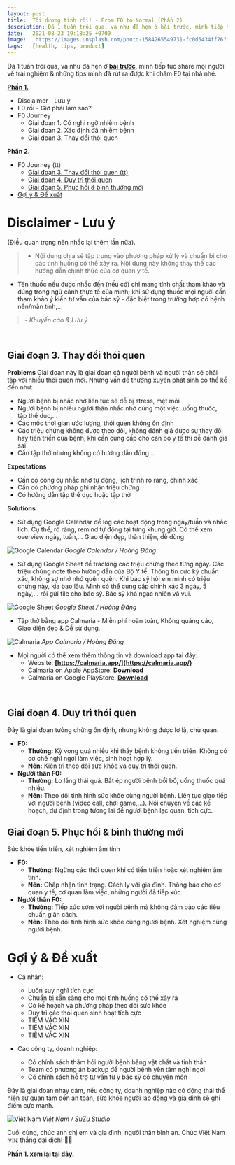 ```yaml
---
layout: post
title:  Tôi dương tính rồi! - From F0 to Normal (Phần 2)
description: Đã 1 tuần trôi qua, và như đã hẹn ở bài trước, mình tiếp tục share mọi người về trải nghiệm & những tips mình đã rút ra được khi chăm F0 tại nhà nhé.
date:   2021-08-23 19:18:25 +0700
image:  'https://images.unsplash.com/photo-1584265549731-fc0d5434ff76?ixlib=rb-4.0.3&ixid=MnwxMjA3fDB8MHxwaG90by1wYWdlfHx8fGVufDB8fHx8&auto=format&fit=crop&w=2070&q=80'
tags:   [health, tips, product]
---
```


Đã 1 tuần trôi qua, và như đã hẹn ở **[bài trước](/blog/toi-duong-tinh-roi-from-f0-to-normal-phan-1)**, mình tiếp tục share mọi người về trải nghiệm & những tips mình đã rút ra được khi chăm F0 tại nhà nhé.

**[Phần 1.](/blog/toi-duong-tinh-roi-from-f0-to-normal-phan-1)** <br>
- Disclaimer - Lưu ý
- F0 rồi - Giờ phải làm sao?
- F0 Journey
     - Giai đoạn 1. Có nghi ngờ nhiễm bệnh
     - Giai đoạn 2. Xác định đã nhiễm bệnh
     - Giai đoạn 3. Thay đổi thói quen

**Phần 2.** 
- F0 Journey (tt)
     - [Giai đoạn 3. Thay đổi thói quen (tt)](#part3.3)
     - [Giai đoạn 4. Duy trì thói quen](#part3.4)
     - [Giai đoạn 5. Phục hồi & bình thường mới](#part3.5)
- [Gợi ý & Đề xuất](#part4)


# Disclaimer - Lưu ý 
(Điều quan trọng nên nhắc lại thêm lần nữa).

> - Nội dung chia sẻ tập trung vào phương pháp xử lý và chuẩn bị cho các tình huống có thể xảy ra. Nội dung này không thay thế các hướng dẫn chính thức của cơ quan y tế.
- Tên thuốc nếu được nhắc đến (nếu có) chỉ mang tính chất tham khảo và đúng trong ngữ cảnh thực tế của mình; khi sử dụng thuốc mọi người cần tham khảo ý kiến tư vấn của bác sỹ - đặc biệt trong trường hợp có bệnh nền/mãn tính,...
>
> <cite>- Khuyến cáo & Lưu ý</cite>
<br>


## Giai đoạn 3. Thay đổi thói quen <a name="part3.3"></a>

**Problems** 
Giai đoạn này là giai đoạn cả người bệnh và người thân sẽ phải tập với nhiều thói quen mới. Những vấn đề thường xuyên phát sinh có thể kể đến như:
- Người bệnh bị nhắc nhở liên tục sẽ dễ bị stress, mệt mỏi
- Người bệnh bị nhiều người thân nhắc nhở cùng một việc: uống thuốc, tập thể dục,...
- Các mốc thời gian ước lượng, thói quen không ổn định
- Các triệu chứng không được theo dõi, không đánh giá được sự thay đổi hay tiến triển của bệnh, khi cần cung cấp cho cán bộ y tế thì dễ đánh giá sai
- Cần tập thở nhưng không có hướng dẫn đúng
...

**Expectations**
- Cần có công cụ nhắc nhở tự động, lịch trình rõ ràng, chính xác
- Cần có phương pháp ghi nhận triệu chứng
- Có hướng dẫn tập thể dục hoặc tập thở

**Solutions**
- Sử dụng Google Calendar để log các hoạt động trong ngày/tuần và nhắc lịch. Cụ thể, rõ ràng, remind tự động tại từng khung giờ. Có thể xem overview ngày, tuần,... Giao diện đẹp, thân thiện, dễ dùng.

![Google Calendar](https://pbs.twimg.com/media/FsdE-EYaYAALx5r?format=jpg&name=large)
<em> Google Calendar / Hoàng Đăng</em>
<br>

- Sử dụng Google Sheet để tracking các triệu chứng theo từng ngày. Các triệu chứng note theo hướng dẫn của Bộ Y tế. Thông tin cực kỳ chuẩn xác, không sợ nhớ nhớ quên quên. Khi bác sỹ hỏi em mình có triệu chứng này, kia bao lâu. Mình có thể cung cấp chính xác 3 ngày, 5 ngày,... rồi gửi file cho bác sỹ. Bác sỹ khá ngạc nhiên và vui.

![Google Sheet](https://pbs.twimg.com/media/FsdEievaEAAG0_Y?format=jpg&name=large)
<em> Google Sheet / Hoàng Đăng</em>
<br>

- Tập thở bằng app Calmaria - Miễn phí hoàn toàn, Không quảng cáo, Giao diện đẹp & Dễ sử dụng.

![Calmaria](https://pbs.twimg.com/media/FsdEieyaYAID9DM?format=jpg&name=large)
<em> App Calmaria / Hoàng Đăng</em>
- Mọi người có thể xem thêm thông tin và download app tại đây:
    - Website: **[https://calmaria.app/](https://calmaria.app/)**
    - Calmaria on Apple AppStore: **[Download](https://apps.apple.com/us/app/calmaria/id1523108871)**
    - Calmaria on Google PlayStore: **[Download](https://play.google.com/store/apps/details?id=com.abdz.breathing&hl=en_US&pli=1)**
<br>


## Giai đoạn 4. Duy trì thói quen <a name="part3.4"></a>
Đây là giai đoạn tưởng chừng ổn định, nhưng không được lơ là, chủ quan.
- **F0:**
	- **Thường:** Kỳ vọng quá nhiều khi thấy bệnh không tiến triển. Không có cơ chế nghỉ ngơi làm việc, sinh hoạt hợp lý.
	- **Nên:** Kiên trì theo dõi sức khỏe và duy trì thói quen.
- **Người thân F0:**
	- **Thường:** Lo lắng thái quá. Bắt ép người bệnh bồi bổ, uống thuốc quá nhiều.
	- **Nên:** Theo dõi tình hình sức khỏe cùng người bệnh. Liên tục giao tiếp với người bệnh (video call, chơi game,...). Nói chuyện về các kế hoạch, dự định trong tương lai để người bệnh lạc quan, tích cực.

## Giai đoạn 5. Phục hồi & bình thường mới<a name="part3.5"></a>
Sức khỏe tiến triển, xét nghiệm âm tính
- **F0:**
	- **Thường:** Ngừng các thói quen khi có tiến triển hoặc xét nghiệm âm tính.
	- **Nên:** Chấp nhận tình trạng. Cách ly với gia đình. Thông báo cho cơ quan y tế, cơ quan làm việc, những người đã tiếp xúc.
- **Người thân F0:**
	- **Thường:** Tiếp xúc sớm với người bệnh mà không đảm bảo các tiêu chuẩn giãn cách.
	- **Nên:** Theo dõi tình hình sức khỏe cùng người bệnh. Xét nghiệm cùng người bệnh.

# Gợi ý & Đề xuất <a name="part4"></a>
- Cá nhân:
    - Luôn suy nghĩ tích cực
    - Chuẩn bị sẵn sàng cho mọi tình huống có thể xảy ra
    - Có kế hoạch và phương pháp theo dõi sức khỏe
    - Duy trì các thói quen sinh hoạt tích cực
    - TIÊM VẮC XIN
    - TIÊM VẮC XIN
    - TIÊM VẮC XIN

- Các công ty, doanh nghiệp:
    - Có chính sách thăm hỏi người bệnh bằng vật chất và tinh thần
    - Team có phương án backup để người bệnh yên tâm nghỉ ngơi
    - Có chính sách hỗ trợ tư vấn từ y bác sỹ có chuyên môn

Đây là giai đoạn nhạy cảm, nếu công ty, doanh nghiệp nào có động thái thể hiện sự quan tâm đến an toàn, sức khỏe người lao động và gia đình sẽ ghi điểm cực mạnh.

![Việt Nam](https://pbs.twimg.com/media/FsdM9ReXoAEr5m4?format=jpg&name=large)
<em> Việt Nam / <a href="https://fb.com/suzustudio.suzu/">SuZu Studio</a></em>
<br>

Cuối cùng, chúc anh chị em và gia đình, người thân bình an. Chúc Việt Nam 🇻🇳 thắng đại dịch! 💪🏻

**[Phần 1. xem lại tại đây.](/blog/toi-duong-tinh-roi-from-f0-to-normal-phan-1)**


